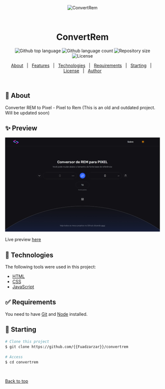 <div align="center" id="top"> 
  <img src="./.github/app.gif" alt="ConvertRem" />

  &#xa0;

  <!-- <a href="https://convertrem.netlify.app">Demo</a> -->
</div>

<h1 align="center">ConvertRem</h1>

<p align="center">
  <img alt="Github top language" src="https://img.shields.io/github/languages/top/{{Fuadzarzar}}/convertrem?color=56BEB8">

  <img alt="Github language count" src="https://img.shields.io/github/languages/count/{{Fuadzarzar}}/convertrem?color=56BEB8">

  <img alt="Repository size" src="https://img.shields.io/github/repo-size/{{Fuadzarzar}}/convertrem?color=56BEB8">

  <img alt="License" src="https://img.shields.io/github/license/{{Fuadzarzar}}/convertrem?color=56BEB8">

  <!-- <img alt="Github issues" src="https://img.shields.io/github/issues/{{Fuadzarzar}}/convertrem?color=56BEB8" /> -->

  <!-- <img alt="Github forks" src="https://img.shields.io/github/forks/{{Fuadzarzar}}/convertrem?color=56BEB8" /> -->

  <!-- <img alt="Github stars" src="https://img.shields.io/github/stars/{{Fuadzarzar}}/convertrem?color=56BEB8" /> -->
</p>

<!-- Status -->

<!-- <h4 align="center"> 
	🚧  ConvertRem 🚀 Under construction...  🚧
</h4> 

<hr> -->

<p align="center">
  <a href="#dart-about">About</a> &#xa0; | &#xa0; 
  <a href="#sparkles-features">Features</a> &#xa0; | &#xa0;
  <a href="#rocket-technologies">Technologies</a> &#xa0; | &#xa0;
  <a href="#white_check_mark-requirements">Requirements</a> &#xa0; | &#xa0;
  <a href="#checkered_flag-starting">Starting</a> &#xa0; | &#xa0;
  <a href="#memo-license">License</a> &#xa0; | &#xa0;
  <a href="https://github.com/{{YOUR_GITHUB_USERNAME}}" target="_blank">Author</a>
</p>

<br>

## :dart: About ##

Converter REM to Pixel - Pixel to Rem (This is an old and outdated project. Will be updated soon)

## :sparkles: Preview ##

![preview img](/base.jpg)

Live preview [here](https://fuadzarzar.github.io/rem-converter/)

## :rocket: Technologies ##

The following tools were used in this project:

- [HTML](https://developer.mozilla.org/pt-BR/docs/Web/HTML)
- [CSS](https://developer.mozilla.org/pt-BR/docs/Web/CSS)
- [JavaScript](https://developer.mozilla.org/pt-BR/docs/Web/JavaScript)

## :white_check_mark: Requirements ##

You need to have [Git](https://git-scm.com) and [Node](https://nodejs.org/en/) installed.

## :checkered_flag: Starting ##

```bash
# Clone this project
$ git clone https://github.com/{{Fuadzarzar}}/convertrem

# Access
$ cd convertrem

```

&#xa0;

<a href="#top">Back to top</a>
